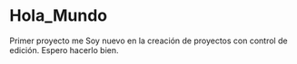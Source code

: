# Hola_Mundo
Primer proyecto me
Soy nuevo en la creación de proyectos con control de edición. Espero hacerlo bien.
